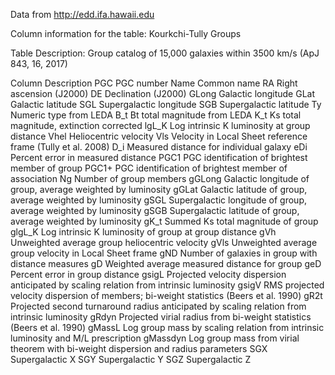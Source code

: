 Data from http://edd.ifa.hawaii.edu

Column information for the table: Kourkchi-Tully Groups

Table Description: Group catalog of 15,000 galaxies within 3500 km/s (ApJ 843, 16, 2017)

Column	Description
PGC	PGC number
Name	Common name
RA	Right ascension (J2000)
DE	Declination (J2000)
GLong	Galactic longitude
GLat	Galactic latitude
SGL	Supergalactic longitude
SGB	Supergalactic latitude
Ty	Numeric type from LEDA
B_t	Bt total magnitude from LEDA
K_t	Ks total magnitude, extinction corrected
lgL_K	Log intrinsic K luminosity at group distance
Vhel	Heliocentric velocity
Vls	Velocity in Local Sheet reference frame (Tully et al. 2008)
D_i	Measured distance for individual galaxy
eDi	Percent error in measured distance
PGC1	PGC identification of brightest member of group
PGC1+	PGC identification of brightest member of association
Ng	Number of group members
gGLong	Galactic longitude of group, average weighted by luminosity
gGLat	Galactic latitude of group, average weighted by luminosity
gSGL	Supergalactic longitude of group, average weighted by luminosity
gSGB	Supergalactic latitude of group, average weighted by luminosity
gK_t	Summed Ks total magnitude of group
glgL_K	Log intrinsic K luminosity of group at group distance
gVh	Unweighted average group heliocentric velocity
gVls	Unweighted average group velocity in Local Sheet frame
gND	Number of galaxies in group with distance measures
gD	Weighted average measured distance for group
geD	Percent error in group distance
gsigL	Projected velocity dispersion anticipated by scaling relation from intrinsic luminosity
gsigV	RMS projected velocity dispersion of members; bi-weight statistics (Beers et al. 1990)
gR2t	Projected second turnaround radius anticipated by scaling relation from intrinsic luminosity
gRdyn	Projected virial radius from bi-weight statistics (Beers et al. 1990)
gMassL	Log group mass by scaling relation from intrinsic luminosity and M/L prescription
gMassdyn	Log group mass from virial theorem with bi-weight dispersion and radius parameters
SGX	Supergalactic X
SGY	Supergalactic Y
SGZ	Supergalactic Z